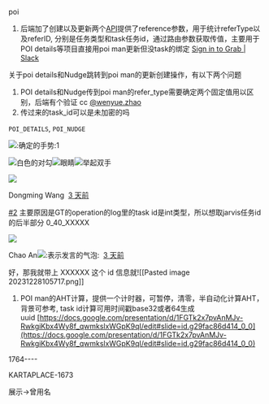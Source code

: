 
poi
1. 后端加了创建以及更新两个[API](https://gitlab.myteksi.net/gophers/go/-/merge_requests/138580/diffs)提供了reference参数，用于统计referType以及referID, 分别是任务类型和task任务id，通过路由参数获取传值，主要用于POI details等项目直接用poi man更新但没task的绑定
[Sign in to Grab | Slack](https://grab.slack.com/archives/C048HBNDLUT/p1703495222253719)

关于poi details和Nudge跳转到poi man的更新创建操作，有以下两个问题  

1. POI details和Nudge传到poi man的refer_type需要确定两个固定值用以区别，后端有个验证 cc [@wenyue.zhao](https://grab.slack.com/team/U0271RHPQKD)
2. 传过来的task_id可以是未加密的吗

`POI_DETAILS`, `POI_NUDGE`

![:确定的手势:](https://a.slack-edge.com/production-standard-emoji-assets/14.0/apple-small/1f44c@2x.png)1

![白色的对勾](https://a.slack-edge.com/production-standard-emoji-assets/14.0/apple-small/2705@2x.png)![眼睛](https://a.slack-edge.com/production-standard-emoji-assets/14.0/apple-small/1f440@2x.png)![举起双手](https://a.slack-edge.com/production-standard-emoji-assets/14.0/apple-small/1f64c@2x.png)

![](https://ca.slack-edge.com/EPTPF553J-WS8MXCUMD-382e30e0e07b-48)

Dongming Wang  [3 天前](https://grab.slack.com/archives/C048HBNDLUT/p1703497183969069?thread_ts=1703495222.253719&cid=C048HBNDLUT)  

[#2](https://grab.slack.com/archives/C01CFNGFX1Q) 主要原因是GT的operation的log里的task id是int类型，所以想取jarvis任务id的后半部分 0_40_XXXXX

![](https://ca.slack-edge.com/EPTPF553J-U02T9457D16-601650c724ad-48)

Chao An![:表示发言的气泡:](https://a.slack-edge.com/production-standard-emoji-assets/14.0/apple-large/1f4ac.png)  [3 天前](https://grab.slack.com/archives/C048HBNDLUT/p1703497231934879?thread_ts=1703495222.253719&cid=C048HBNDLUT)  

好，那我就带上 XXXXXX 这个 id 信息就![[Pasted image 20231228105717.png]]
1. POI man的AHT计算，提供一个计时器，可暂停，清零，半自动化计算AHT，背景可参考, task id计算可用时间戳base32或者64生成uuid [https://docs.google.com/presentation/d/1FGTk2x7pvAnMJv-RwkgiKbx4Wy8f_qwmkslxWGpK9qI/edit#slide=id.g29fac86d414_0_0](https://docs.google.com/presentation/d/1FGTk2x7pvAnMJv-RwkgiKbx4Wy8f_qwmkslxWGpK9qI/edit#slide=id.g29fac86d414_0_0)



1764----


KARTAPLACE-1673


展示->曾用名